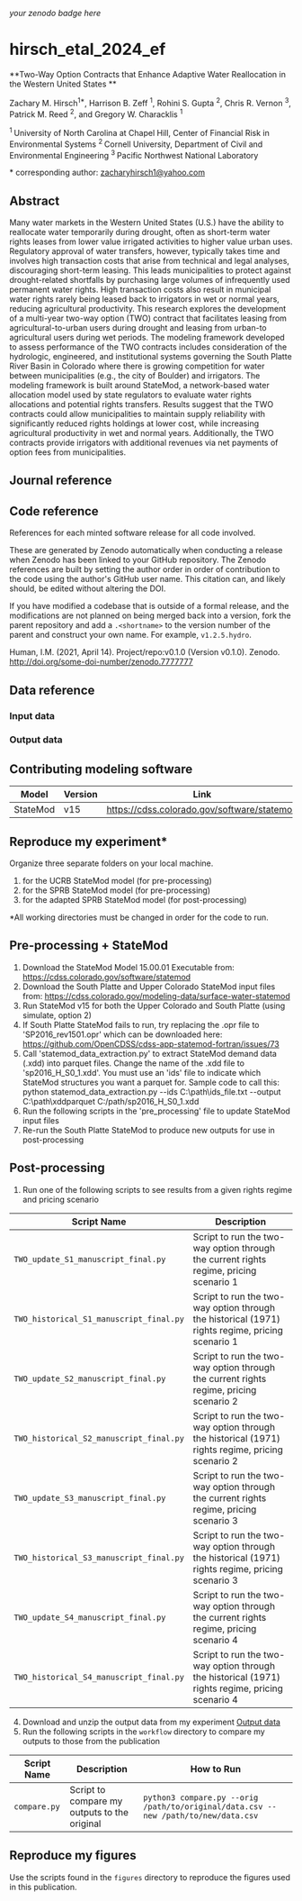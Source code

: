 _your zenodo badge here_

# hirsch_etal_2024_ef

**Two-Way Option Contracts that Enhance Adaptive Water Reallocation in the Western United States **

Zachary M. Hirsch<sup>1\*</sup>, Harrison B. Zeff <sup>1</sup>, Rohini S. Gupta <sup>2</sup>, Chris R. Vernon <sup>3</sup>, Patrick M. Reed <sup>2</sup>, and Gregory W. Characklis <sup>1</sup>

<sup>1 </sup> University of North Carolina at Chapel Hill, Center of Financial Risk in Environmental Systems
<sup>2 </sup> Cornell University, Department of Civil and Environmental Engineering
<sup>3 </sup> Pacific Northwest National Laboratory

\* corresponding author:  zacharyhirsch1@yahoo.com

## Abstract
Many water markets in the Western United States (U.S.) have the ability to reallocate water temporarily during drought, often as short-term water rights leases from lower value irrigated activities to higher value urban uses. Regulatory approval of water transfers, however, typically takes time and involves high transaction costs that arise from technical and legal analyses, discouraging short-term leasing. This leads municipalities to protect against drought-related shortfalls by purchasing large volumes of infrequently used permanent water rights. High transaction costs also result in municipal water rights rarely being leased back to irrigators in wet or normal years, reducing agricultural productivity. This research explores the development of a multi-year two-way option (TWO) contract that facilitates leasing from agricultural-to-urban users during drought and leasing from urban-to agricultural users during wet periods. The modeling framework developed to assess performance of the TWO contracts includes consideration of the hydrologic, engineered, and institutional systems governing the South Platte River Basin in Colorado where there is growing competition for water between municipalities (e.g., the city of Boulder) and irrigators. The modeling framework is built around StateMod, a network-based water allocation model used by state regulators to evaluate water rights allocations and potential rights transfers. Results suggest that the TWO contracts could allow municipalities to maintain supply reliability with significantly reduced rights holdings at lower cost, while increasing agricultural productivity in wet and normal years. Additionally, the TWO contracts provide irrigators with additional revenues via net payments of option fees from municipalities.

## Journal reference


## Code reference
References for each minted software release for all code involved.  

These are generated by Zenodo automatically when conducting a release when Zenodo has been linked to your GitHub repository. The Zenodo references are built by setting the author order in order of contribution to the code using the author's GitHub user name.  This citation can, and likely should, be edited without altering the DOI.

If you have modified a codebase that is outside of a formal release, and the modifications are not planned on being merged back into a version, fork the parent repository and add a `.<shortname>` to the version number of the parent and construct your own name.  For example, `v1.2.5.hydro`.

Human, I.M. (2021, April 14). Project/repo:v0.1.0 (Version v0.1.0). Zenodo. http://doi.org/some-doi-number/zenodo.7777777

## Data reference

### Input data


### Output data

## Contributing modeling software
| Model | Version | Link |
|-------|---------|-----------------|
| StateMod | v15 | https://cdss.colorado.gov/software/statemod |

## Reproduce my experiment*

Organize three separate folders on your local machine. 
1) for the UCRB StateMod model (for pre-processing)
2) for the SPRB StateMod model (for pre-processing)
3) for the adapted SPRB StateMod model (for post-processing)

*All working directories must be changed in order for the code to run.

## Pre-processing + StateMod
1. Download the StateMod Model 15.00.01 Executable from: https://cdss.colorado.gov/software/statemod
2. Download the South Platte and Upper Colorado StateMod input files from: https://cdss.colorado.gov/modeling-data/surface-water-statemod
3. Run StateMod v15 for both the Upper Colorado and South Platte (using simulate, option 2)
4. If South Platte StateMod fails to run, try replacing the .opr file to 'SP2016_rev1501.opr' which can be downloaded here: https://github.com/OpenCDSS/cdss-app-statemod-fortran/issues/73
5. Call 'statemod_data_extraction.py' to extract StateMod demand data (.xdd) into parquet files. Change the name of the .xdd file to 'sp2016_H_S0_1.xdd'. You must use an 'ids' file to indicate which StateMod structures you want a parquet for. Sample code to call this: python statemod_data_extraction.py --ids C:\path\ids_file.txt --output C:\path\xddparquet C:/path/sp2016_H_S0_1.xdd
5. Run the following scripts in the 'pre_processing' file to update StateMod input files
6. Re-run the South Platte StateMod to produce new outputs for use in post-processing

## Post-processing
1. Run one of the following scripts to see results from a given rights regime and pricing scenario

| Script Name | Description |
| --- | --- |
| `TWO_update_S1_manuscript_final.py` | Script to run the two-way option through the current rights regime, pricing scenario 1 |
| `TWO_historical_S1_manuscript_final.py` | Script to run the two-way option through the historical (1971) rights regime, pricing scenario 1 |
| `TWO_update_S2_manuscript_final.py` | Script to run the two-way option through the current rights regime, pricing scenario 2 |
| `TWO_historical_S2_manuscript_final.py` | Script to run the two-way option through the historical (1971) rights regime, pricing scenario 2 |
| `TWO_update_S3_manuscript_final.py` | Script to run the two-way option through the current rights regime, pricing scenario 3 |
| `TWO_historical_S3_manuscript_final.py` | Script to run the two-way option through the historical (1971) rights regime, pricing scenario 3 |
| `TWO_update_S4_manuscript_final.py` | Script to run the two-way option through the current rights regime, pricing scenario 4 |
| `TWO_historical_S4_manuscript_final.py` | Script to run the two-way option through the historical (1971) rights regime, pricing scenario 4 |

4. Download and unzip the output data from my experiment [Output data](#output-data)
5. Run the following scripts in the `workflow` directory to compare my outputs to those from the publication

| Script Name | Description | How to Run |
| --- | --- | --- |
| `compare.py` | Script to compare my outputs to the original | `python3 compare.py --orig /path/to/original/data.csv --new /path/to/new/data.csv` |

## Reproduce my figures
Use the scripts found in the `figures` directory to reproduce the figures used in this publication.
